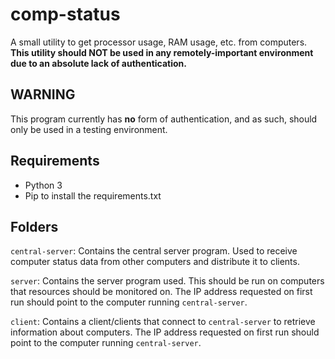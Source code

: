 
# comp-status

A small utility to get processor usage, RAM usage, etc. from computers. **This utility should NOT be used in any remotely-important environment due to an absolute lack of authentication.**

## WARNING

This program currently has __no__ form of authentication, and as such, should only be used in a testing environment.

## Requirements

* Python 3
* Pip to install the requirements.txt

## Folders

`central-server`: Contains the central server program. Used to receive computer status data from other computers and distribute it to clients.

`server`: Contains the server program used. This should be run on computers that resources should be monitored on. The IP address requested on first run should point to the computer running `central-server`.

`client`: Contains a client/clients that connect to `central-server` to retrieve information about computers. The IP address requested on first run should point to the computer running `central-server`.